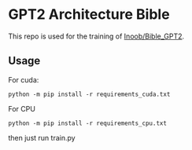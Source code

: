 # GPT2 Architecture Bible

This repo is used for the training of [Inoob/Bible_GPT2](https://huggingface.co/Inoob/Bible_GPT2).

## Usage

For cuda:

```
python -m pip install -r requirements_cuda.txt
```

For CPU

```
python -m pip install -r requirements_cpu.txt
```
then just run train.py
